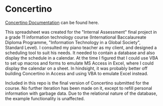 # Concertino

[Concertino Documentation](https://docs.google.com/document/d/1y5BDbr6NkUg3o7TIUXkwVyTgZEgRBXA49OdDSXxQq4Q/edit?usp=sharing) can be found here.

This spreadsheet was created for the "Internal Assessment" final project in a grade 11 information technology course (International Baccalaureate Diploma Programme, "Information Technology in a Global Society", Standard Level). I consulted my piano teacher as my client, and designed a scheduling tool to suit his needs. It needed to contain a database and also display the schedule in a calendar. At the time I figured that I could use VBA to set up macros and forms to emulate MS Access in Excel, where I could display the calendar on a sheet. In hindsight, it was probably better off building Concertino in Access and using VBA to emulate Excel instead.

Included in this repo is the final version of Concertino submitted for the course. No further iteration has been made on it, except to refill personal information with garbage data. Due to the relational nature of the database, the example functionality is unaffected.
